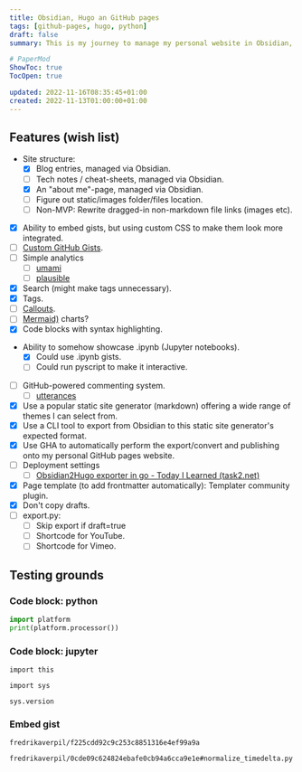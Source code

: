 ```yaml
---
title: Obsidian, Hugo an GitHub pages
tags: [github-pages, hugo, python]
draft: false
summary: This is my journey to manage my personal website in Obsidian, export it into Hugo and publish onto GitHub pages.

# PaperMod
ShowToc: true
TocOpen: true

updated: 2022-11-16T08:35:45+01:00
created: 2022-11-13T01:00:00+01:00
---
```



## Features (wish list)

- Site structure:
	- [x] Blog entries, managed via Obsidian.
	- [ ] Tech notes / cheat-sheets, managed via Obsidian.
	- [x] An "about me"-page, managed via Obsidian.
	- [ ] Figure out static/images folder/files location.
	- [ ] Non-MVP: Rewrite dragged-in non-markdown file links (images etc).
- [x] Ability to embed gists, but using custom CSS to make them look more integrated.
- [ ] [Custom GitHub Gists](https://codersblock.com/blog/customizing-github-gists/).
- [ ] Simple analytics
	- [ ] [umami](https://umami.is/docs/getting-started)
	- [ ] [plausible](https://github.com/plausible/analytics)
- [x] Search (might make tags unnecessary).
- [x] Tags.
- [ ] [Callouts](https://help.obsidian.md/How+to/Use+callouts).
- [ ] [Mermaid)](https://hugo-book-demo.netlify.app/docs/shortcodes/mermaid/) charts?
- [x] Code blocks with syntax highlighting.
- Ability to somehow showcase .ipynb (Jupyter notebooks).
	- [x] Could use .ipynb gists.
	- [ ] Could run pyscript to make it interactive.
- [ ] GitHub-powered commenting system.
	- [ ] [utterances](https://utteranc.es/)
- [x] Use a popular static site generator (markdown) offering a wide range of themes I can select from.
- [x] Use a CLI tool to export from Obsidian to this static site generator's expected format.
- [x] Use GHA to automatically perform the export/convert and publishing onto my personal GitHub pages website.
- [ ] Deployment settings
	- [ ] [Obsidian2Hugo exporter in go - Today I Learned (task2.net)](https://task2.net/posts/2022-01-10-obsidian2hugo-exporter/2022-01-10-obsidian2hugo-exporter/)
- [x] Page template (to add frontmatter automatically): Templater community plugin.
- [x] Don't copy drafts.
- [ ] export.py:
	- [ ] Skip export if draft=true
	- [ ] Shortcode for YouTube.
	- [ ] Shortcode for Vimeo.

## Testing grounds

### Code block: python

```python
import platform
print(platform.processor())
```
### Code block: jupyter

```jupyter
import this
```

```jupyter
import sys

sys.version
```

### Embed gist

```gist
fredrikaverpil/f225cdd92c9c253c8851316e4ef99a9a
```

```gist
fredrikaverpil/0cde09c624824ebafe0cb94a6cca9e1e#normalize_timedelta.py
```

